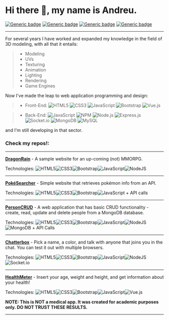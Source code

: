 # Hi there 👋, my name is Andreu.
[![Generic badge](https://img.shields.io/badge/F-iverr-green.svg)](https://fiverr.com/ithirul) [![Generic badge](https://img.shields.io/badge/G-Mail-red.svg)](mailto:andreugonzalezm@gmail.com) [![Generic badge](https://img.shields.io/badge/L-inkedIn-blue.svg)](https://linkedin.com/in/andreugm) [![Generic badge](https://img.shields.io/badge/A-rtStation-orange.svg)](https://artstation.com/ithirul)<hr>
For several years I have worked and expanded my knowledge in the field of 3D modeling, with all that it entails:

>  - Modeling
>  - UVs
>  - Texturing
>  - Animation
>  - Lighting
>  - Rendering
>  - Game Engines

Now I've made the leap to web application programming and design:

> - Front-End:
![HTML5](https://img.shields.io/badge/html5-%23E34F26.svg?logo=html5&logoColor=white&style=plastic) ![CSS3](https://img.shields.io/badge/css3-%231572B6.svg?logo=css3&logoColor=white&style=plastic) ![JavaScript](https://img.shields.io/badge/javascript-%23323330.svg?logo=javascript&logoColor=%23F7DF1E&style=plastic) ![Bootstrap](https://img.shields.io/badge/bootstrap-%23563D7C.svg?logo=bootstrap&logoColor=white&style=plastic) ![Vue.js](https://img.shields.io/badge/vuejs-%2335495e.svg?logo=vuedotjs&logoColor=%234FC08D&style=plastic)

> - Back-End: ![JavaScript](https://img.shields.io/badge/javascript-%23323330.svg?logo=javascript&logoColor=%23F7DF1E&style=plastic) ![NPM](https://img.shields.io/badge/NPM-%23000000.svg?logo=npm&logoColor=white&style=plastic) ![Node.js ](https://img.shields.io/badge/node.js-6DA55F?logo=node.js&logoColor=white&style=plastic) ![Express.js](https://img.shields.io/badge/express.js-%23404d59.svg?logo=express&logoColor=%2361DAFB&style=plastic) ![Socket.io](https://img.shields.io/badge/Socket.io-black?logo=socket.io&badgeColor=010101&style=plastic) ![MongoDB](https://img.shields.io/badge/MongoDB-%234ea94b.svg?logo=mongodb&logoColor=white&style=plastic) ![MySQL](https://img.shields.io/badge/mysql-%2300f.svg?logo=mysql&logoColor=white&style=plastic)

and I'm still developing in that sector.

### Check my repos!:
<hr>

[**DragonRain**](https://dragonrain.herokuapp.com) - A sample website for an up-coming (not) MMORPG.

Technologies: ![HTML5](https://img.shields.io/badge/html5-%23E34F26.svg?style=for-the-badge&logo=html5&logoColor=white)![CSS3](https://img.shields.io/badge/css3-%231572B6.svg?style=for-the-badge&logo=css3&logoColor=white)![Bootstrap](https://img.shields.io/badge/bootstrap-%23563D7C.svg?style=for-the-badge&logo=bootstrap&logoColor=white)![JavaScript](https://img.shields.io/badge/javascript-%23323330.svg?style=for-the-badge&logo=javascript&logoColor=%23F7DF1E)![NodeJS](https://img.shields.io/badge/node.js-6DA55F?style=for-the-badge&logo=node.js&logoColor=white)
<hr>

[**PokéSearcher**](https://andreu-g.github.io/PokeSearcher/) - Simple website that retrieves pokémon info from an API.

Technologies: ![HTML5](https://img.shields.io/badge/html5-%23E34F26.svg?style=for-the-badge&logo=html5&logoColor=white)![CSS3](https://img.shields.io/badge/css3-%231572B6.svg?style=for-the-badge&logo=css3&logoColor=white)![Bootstrap](https://img.shields.io/badge/bootstrap-%23563D7C.svg?style=for-the-badge&logo=bootstrap&logoColor=white)![JavaScript](https://img.shields.io/badge/javascript-%23323330.svg?style=for-the-badge&logo=javascript&logoColor=%23F7DF1E) + API calls
<hr>

[**PersonCRUD**](https://personcrud-ag.herokuapp.com) - A web application that has basic CRUD functionality - create, read, update and delete people from a MongoDB database.

Technologies: ![HTML5](https://img.shields.io/badge/html5-%23E34F26.svg?style=for-the-badge&logo=html5&logoColor=white)![CSS3](https://img.shields.io/badge/css3-%231572B6.svg?style=for-the-badge&logo=css3&logoColor=white)![Bootstrap](https://img.shields.io/badge/bootstrap-%23563D7C.svg?style=for-the-badge&logo=bootstrap&logoColor=white)![JavaScript](https://img.shields.io/badge/javascript-%23323330.svg?style=for-the-badge&logo=javascript&logoColor=%23F7DF1E)![NodeJS](https://img.shields.io/badge/node.js-6DA55F?style=for-the-badge&logo=node.js&logoColor=white)![MongoDB](https://img.shields.io/badge/MongoDB-%234ea94b.svg?style=for-the-badge&logo=mongodb&logoColor=white) + API Calls
<hr>

[**Chatterbox**](https://chatterbox-ag.herokuapp.com) - Pick a name, a color, and talk with anyone that joins you in the chat. You can test it out with multiple browsers.

Technologies: ![HTML5](https://img.shields.io/badge/html5-%23E34F26.svg?style=for-the-badge&logo=html5&logoColor=white)![CSS3](https://img.shields.io/badge/css3-%231572B6.svg?style=for-the-badge&logo=css3&logoColor=white)![Bootstrap](https://img.shields.io/badge/bootstrap-%23563D7C.svg?style=for-the-badge&logo=bootstrap&logoColor=white)![JavaScript](https://img.shields.io/badge/javascript-%23323330.svg?style=for-the-badge&logo=javascript&logoColor=%23F7DF1E)![NodeJS](https://img.shields.io/badge/node.js-6DA55F?style=for-the-badge&logo=node.js&logoColor=white)![Socket.io](https://img.shields.io/badge/Socket.io-black?style=for-the-badge&logo=socket.io&badgeColor=010101)
<hr>

[**HealthMeter**](https://andreu-g.github.io/HealthMeter/) - Insert your age, weight and height, and get information about your health!

Technologies: ![HTML5](https://img.shields.io/badge/html5-%23E34F26.svg?style=for-the-badge&logo=html5&logoColor=white)![CSS3](https://img.shields.io/badge/css3-%231572B6.svg?style=for-the-badge&logo=css3&logoColor=white)![Bootstrap](https://img.shields.io/badge/bootstrap-%23563D7C.svg?style=for-the-badge&logo=bootstrap&logoColor=white)![JavaScript](https://img.shields.io/badge/javascript-%23323330.svg?style=for-the-badge&logo=javascript&logoColor=%23F7DF1E)![Vue.js](https://img.shields.io/badge/vuejs-%2335495e.svg?style=for-the-badge&logo=vuedotjs&logoColor=%234FC08D)

**NOTE: This is NOT a medical app. It was created for academic purposes only. DO NOT TRUST THESE RESULTS.**
<hr>
